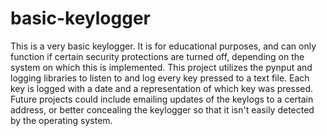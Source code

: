 # basic-keylogger
This is a very basic keylogger. It is for educational purposes, and can only function if certain security protections are turned off, depending on the system on which this is implemented. This project utilizes the pynput and logging libraries to listen to and log every key pressed to a text file. Each key is logged with a date and a representation of which key was pressed.  Future projects could include emailing updates of the keylogs to a certain address, or better concealing the keylogger so that it isn't easily detected by the operating system. 
